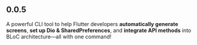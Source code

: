 ## 0.0.5

A powerful CLI tool to help Flutter developers **automatically generate screens**, **set up Dio & SharedPreferences**, and **integrate API methods** into BLoC architecture—all with one command!

